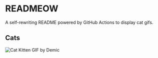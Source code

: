 # READMEOW

A self-rewriting README powered by GitHub Actions to display cat gifs.

## Cats

![Cat Kitten GIF by Demic](https://media4.giphy.com/media/v1.Y2lkPTlhY2QwMmRhM2Uya2dwN2RiaW8xdG4yams1YTZ5cGlveDF5NnVobzU1NTd1OWY4biZlcD12MV9naWZzX3NlYXJjaCZjdD1n/3oriO0OEd9QIDdllqo/200.gif)
